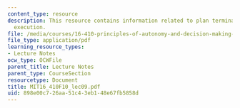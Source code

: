 ```yaml
---
content_type: resource
description: This resource contains information related to plan termination and plan
  execution.
file: /media/courses/16-410-principles-of-autonomy-and-decision-making-fall-2010/898e00c726aa51c43eb148e67fb5858d_MIT16_410F10_lec09.pdf
file_type: application/pdf
learning_resource_types:
- Lecture Notes
ocw_type: OCWFile
parent_title: Lecture Notes
parent_type: CourseSection
resourcetype: Document
title: MIT16_410F10_lec09.pdf
uid: 898e00c7-26aa-51c4-3eb1-48e67fb5858d
---
```

